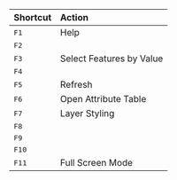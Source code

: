 

| Shortcut                                         | Action                    |
|:-------------------------------------------------|:--------------------------|
| <kbd>F1</kbd>                                    |Help                       |
| <kbd>F2</kbd>                                    |                           |
| <kbd>F3</kbd>                                    |Select Features by Value   |
| <kbd>F4</kbd>                                    |                           |
| <kbd>F5</kbd>                                    |Refresh                    |
| <kbd>F6</kbd>                                    |Open Attribute Table       |
| <kbd>F7</kbd>                                    |Layer Styling              |
| <kbd>F8</kbd>                                    |                           |
| <kbd>F9</kbd>                                    |                           |
| <kbd>F10</kbd>                                   |                           |
| <kbd>F11</kbd>                                   |Full Screen Mode           |
